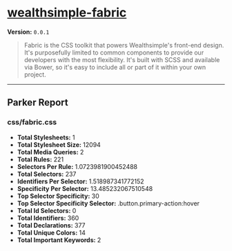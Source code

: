 # [wealthsimple-fabric]( http://fabric.wealthsimple.com )

**Version:** `0.0.1`

> Fabric is the CSS toolkit that powers Wealthsimple's front-end design. It's purposefully limited to common components to provide our developers with the most flexibility. It's built with SCSS and available via Bower, so it's easy to include all or part of it within your own project.

* * *

## Parker Report

### css/fabric.css

- **Total Stylesheets:** 1
- **Total Stylesheet Size:** 12094
- **Total Media Queries:** 2
- **Total Rules:** 221
- **Selectors Per Rule:** 1.0723981900452488
- **Total Selectors:** 237
- **Identifiers Per Selector:** 1.518987341772152
- **Specificity Per Selector:** 13.485232067510548
- **Top Selector Specificity:** 30
- **Top Selector Specificity Selector:** .button.primary-action:hover
- **Total Id Selectors:** 0
- **Total Identifiers:** 360
- **Total Declarations:** 377
- **Total Unique Colors:** 14
- **Total Important Keywords:** 2

